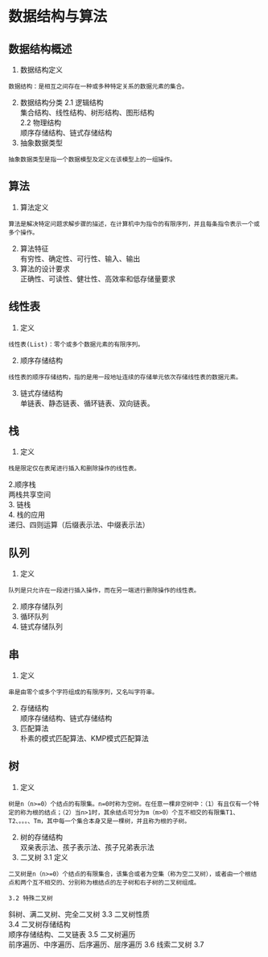 # 数据结构与算法
## 数据结构概述
1. 数据结构定义
```
数据结构：是相互之间存在一种或多种特定关系的数据元素的集合。
```
2. 数据结构分类
2.1 逻辑结构  
集合结构、线性结构、树形结构、图形结构  
2.2 物理结构  
顺序存储结构、链式存储结构  
3. 抽象数据类型
```
抽象数据类型是指一个数据模型及定义在该模型上的一组操作。
```
## 算法
1. 算法定义
```
算法是解决特定问题求解步骤的描述，在计算机中为指令的有限序列，并且每条指令表示一个或多个操作。
```
2. 算法特征  
有穷性、确定性、可行性、输入、输出
3. 算法的设计要求  
正确性、可读性、健壮性、高效率和低存储量要求
## 线性表
1. 定义
```
线性表(List)：零个或多个数据元素的有限序列。
```
2. 顺序存储结构
```
线性表的顺序存储结构，指的是用一段地址连续的存储单元依次存储线性表的数据元素。
```
3. 链式存储结构  
单链表、静态链表、循环链表、双向链表。
## 栈
1. 定义
```
栈是限定仅在表尾进行插入和删除操作的线性表。
```
2.顺序栈  
两栈共享空间  
3. 链栈  
4. 栈的应用  
递归、四则运算（后缀表示法、中缀表示法）  
## 队列
1. 定义
```
队列是只允许在一段进行插入操作，而在另一端进行删除操作的线性表。
```
2. 顺序存储队列  
3. 循环队列  
4. 链式存储队列  
## 串
1. 定义
```
串是由零个或多个字符组成的有限序列，又名叫字符串。
```
2. 存储结构  
顺序存储结构、链式存储结构
3. 匹配算法  
朴素的模式匹配算法、KMP模式匹配算法
## 树
1. 定义
```
树是n（n>=0）个结点的有限集。n=0时称为空树。在任意一棵非空树中：（1）有且仅有一个特定的称为根的结点；（2）当n>1时，其余结点可分为m（m>0）个互不相交的有限集T1、T2、。。。、Tm，其中每一个集合本身又是一棵树，并且称为根的子树。
```
2. 树的存储结构  
双亲表示法、孩子表示法、孩子兄弟表示法
3. 二叉树
	3.1 定义
```
二叉树是n（n>=0）个结点的有限集合，该集合或者为空集（称为空二叉树），或者由一个根结点和两个互不相交的、分别称为根结点的左子树和右子树的二叉树组成。
```
	3.2 特殊二叉树  
斜树、满二叉树、完全二叉树
	3.3 二叉树性质  
	3.4 二叉树存储结构  
顺序存储结构、二叉链表
	3.5 二叉树遍历  
前序遍历、中序遍历、后序遍历、层序遍历
	3.6 线索二叉树
	3.7 
